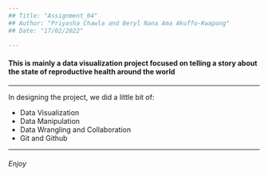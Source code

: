 ```yaml
---
## Title: "Assignment_04"
## Author: "Priyasha Chawla and Beryl Nana Ama Akuffo-Kwapong"
## Date: "17/02/2022"

---
```


#### This is mainly a data visualization project focused on telling a story about the state of reproductive health around the world 

***
In designing the project, we did a little bit of:
* Data Visualization
* Data Manipulation 
* Data Wrangling and Collaboration 
* Git and Github 
***

###### Enjoy 

